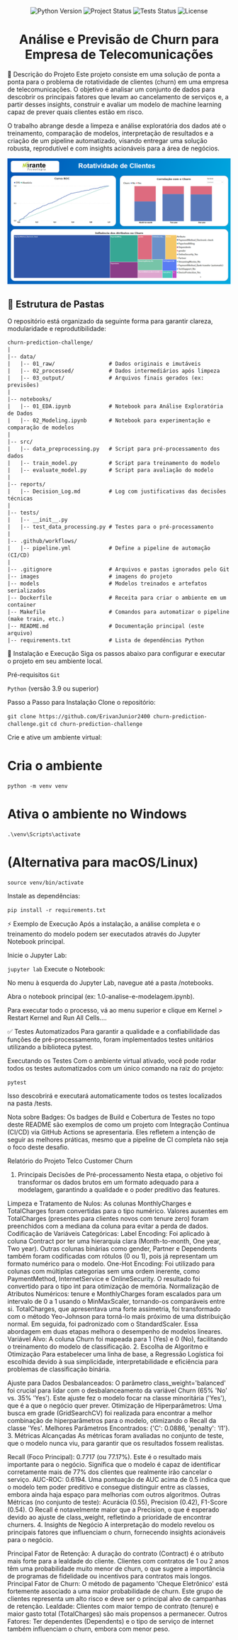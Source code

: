 <!-- Badges -->
<p align="center">
<img src="https://img.shields.io/badge/Python-3.9%2B-blue?style=for-the-badge&logo=python" alt="Python Version">
<img src="https://img.shields.io/badge/Status-Em%20Desenvolvimento-yellow?style=for-the-badge" alt="Project Status">
<img src="https://img.shields.io/badge/Tests-Passing-brightgreen?style=for-the-badge&logo=githubactions" alt="Tests Status">
<img src="https://img.shields.io/badge/License-MIT-green?style=for-the-badge" alt="License">
</p>

<h1 align="center">Análise e Previsão de Churn para Empresa de Telecomunicações</h1>

📝 Descrição do Projeto
Este projeto consiste em uma solução de ponta a ponta para o problema de rotatividade de clientes (churn) em uma empresa de telecomunicações. O objetivo é analisar um conjunto de dados para descobrir os principais fatores que levam ao cancelamento de serviços e, a partir desses insights, construir e avaliar um modelo de machine learning capaz de prever quais clientes estão em risco.

O trabalho abrange desde a limpeza e análise exploratória dos dados até o treinamento, comparação de modelos, interpretação de resultados e a criação de um pipeline automatizado, visando entregar uma solução robusta, reprodutível e com insights acionáveis para a área de negócios.

![Dashboard do Projeto](images/dashboard.png)

## 📂 Estrutura de Pastas

O repositório está organizado da seguinte forma para garantir clareza, modularidade e reprodutibilidade:

```text
churn-prediction-challenge/
|
|-- data/
|   |-- 01_raw/                 # Dados originais e imutáveis
|   |-- 02_processed/           # Dados intermediários após limpeza
|   |-- 03_output/              # Arquivos finais gerados (ex: previsões)
|
|-- notebooks/
|   |-- 01_EDA.ipynb            # Notebook para Análise Exploratória de Dados
|   |-- 02_Modeling.ipynb       # Notebook para experimentação e comparação de modelos
|
|-- src/
|   |-- data_preprocessing.py   # Script para pré-processamento dos dados
|   |-- train_model.py          # Script para treinamento do modelo
|   |-- evaluate_model.py       # Script para avaliação do modelo
|
|-- reports/
|   |-- Decision_Log.md         # Log com justificativas das decisões técnicas
|
|-- tests/
|   |-- __init__.py
|   |-- test_data_processing.py # Testes para o pré-processamento
|
|-- .github/workflows/
|   |-- pipeline.yml            # Define a pipeline de automação (CI/CD)
|
|-- .gitignore                  # Arquivos e pastas ignorados pelo Git
|-- images                      # imagens do projeto
|-- models                      # Modelos treinados e artefatos serializados 
|-- Dockerfile                  # Receita para criar o ambiente em um container
|-- Makefile                    # Comandos para automatizar o pipeline (make train, etc.)
|-- README.md                   # Documentação principal (este arquivo)
|-- requirements.txt            # Lista de dependências Python
```

🚀 Instalação e Execução
Siga os passos abaixo para configurar e executar o projeto em seu ambiente local.

Pré-requisitos
`Git`

`Python` (versão 3.9 ou superior)

Passo a Passo para Instalação
Clone o repositório:

`git clone https://github.com/ErivanJunior2400 churn-prediction-challenge.git`
`cd churn-prediction-challenge`

Crie e ative um ambiente virtual:

# Cria o ambiente
`python -m venv venv`

# Ativa o ambiente no Windows
`.\venv\Scripts\activate`
# (Alternativa para macOS/Linux)
`source venv/bin/activate`

Instale as dependências:

`pip install -r requirements.txt`

⚡ Exemplo de Execução
Após a instalação, a análise completa e o treinamento do modelo podem ser executados através do Jupyter Notebook principal.

Inicie o Jupyter Lab:

`jupyter lab`
Execute o Notebook:

No menu à esquerda do Jupyter Lab, navegue até a pasta /notebooks.

Abra o notebook principal (ex: 1.0-analise-e-modelagem.ipynb).

Para executar todo o processo, vá ao menu superior e clique em Kernel > Restart Kernel and Run All Cells....

✅ Testes Automatizados
Para garantir a qualidade e a confiabilidade das funções de pré-processamento, foram implementados testes unitários utilizando a biblioteca pytest.

Executando os Testes
Com o ambiente virtual ativado, você pode rodar todos os testes automatizados com um único comando na raiz do projeto:

`pytest`

Isso descobrirá e executará automaticamente todos os testes localizados na pasta /tests.

Nota sobre Badges: Os badges de Build e Cobertura de Testes no topo deste README são exemplos de como um projeto com Integração Contínua (CI/CD) via GitHub Actions se apresentaria. Eles refletem a intenção de seguir as melhores práticas, mesmo que a pipeline de CI completa não seja o foco deste desafio.


Relatório do Projeto Telco Customer Churn
1. Principais Decisões de Pré-processamento
Nesta etapa, o objetivo foi transformar os dados brutos em um formato adequado para a modelagem, garantindo a qualidade e o poder preditivo das features.

Limpeza e Tratamento de Nulos: As colunas MonthlyCharges e TotalCharges foram convertidas para o tipo numérico. Valores ausentes em TotalCharges (presentes para clientes novos com tenure zero) foram preenchidos com a mediana da coluna para evitar a perda de dados.
Codificação de Variáveis Categóricas:
Label Encoding: Foi aplicado à coluna Contract por ter uma hierarquia clara (Month-to-month, One year, Two year). Outras colunas binárias como gender, Partner e Dependents também foram codificadas com rótulos (0 ou 1), pois já representam um formato numérico para o modelo.
One-Hot Encoding: Foi utilizado para colunas com múltiplas categorias sem uma ordem inerente, como PaymentMethod, InternetService e OnlineSecurity. O resultado foi convertido para o tipo int para otimização de memória.
Normalização de Atributos Numéricos:
tenure e MonthlyCharges foram escalados para um intervalo de 0 a 1 usando o MinMaxScaler, tornando-os comparáveis entre si.
TotalCharges, que apresentava uma forte assimetria, foi transformado com o método Yeo-Johnson para torná-lo mais próximo de uma distribuição normal. Em seguida, foi padronizado com o StandardScaler. Essa abordagem em duas etapas melhora o desempenho de modelos lineares.
Variável Alvo: A coluna Churn foi mapeada para 1 (Yes) e 0 (No), facilitando o treinamento do modelo de classificação.
2. Escolha de Algoritmo e Otimização
Para estabelecer uma linha de base, a Regressão Logística foi escolhida devido à sua simplicidade, interpretabilidade e eficiência para problemas de classificação binária.

Ajuste para Dados Desbalanceados: O parâmetro class_weight='balanced' foi crucial para lidar com o desbalanceamento da variável Churn (65% 'No' vs. 35% 'Yes'). Este ajuste fez o modelo focar na classe minoritária ('Yes'), que é a que o negócio quer prever.
Otimização de Hiperparâmetros: Uma busca em grade (GridSearchCV) foi realizada para encontrar a melhor combinação de hiperparâmetros para o modelo, otimizando o Recall da classe 'Yes'.
Melhores Parâmetros Encontrados: {'C': 0.0886, 'penalty': 'l1'}.
3. Métricas Alcançadas
As métricas foram avaliadas no conjunto de teste, que o modelo nunca viu, para garantir que os resultados fossem realistas.

Recall (Foco Principal): 0.7717 (ou 77.17%). Este é o resultado mais importante para o negócio. Significa que o modelo é capaz de identificar corretamente mais de 77% dos clientes que realmente irão cancelar o serviço.
AUC-ROC: 0.6194. Uma pontuação de AUC acima de 0.5 indica que o modelo tem poder preditivo e consegue distinguir entre as classes, embora ainda haja espaço para melhorias com outros algoritmos.
Outras Métricas (no conjunto de teste): Acurácia (0.55), Precision (0.42), F1-Score (0.54). O Recall é notavelmente maior que a Precision, o que é esperado devido ao ajuste de class_weight, refletindo a prioridade de encontrar churners.
4. Insights de Negócio
A interpretação do modelo revelou os principais fatores que influenciam o churn, fornecendo insights acionáveis para o negócio.

Principal Fator de Retenção: A duração do contrato (Contract) é o atributo mais forte para a lealdade do cliente. Clientes com contratos de 1 ou 2 anos têm uma probabilidade muito menor de churn, o que sugere a importância de programas de fidelidade ou incentivos para contratos mais longos.
Principal Fator de Churn: O método de pagamento 'Cheque Eletrônico' está fortemente associado a uma maior probabilidade de churn. Este grupo de clientes representa um alto risco e deve ser o principal alvo de campanhas de retenção.
Lealdade: Clientes com maior tempo de contrato (tenure) e maior gasto total (TotalCharges) são mais propensos a permanecer.
Outros Fatores: Ter dependentes (Dependents) e o tipo de serviço de internet também influenciam o churn, embora com menor peso.